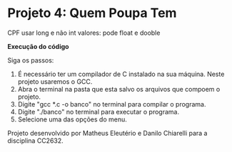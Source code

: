 # Projeto 4: Quem Poupa Tem


CPF usar long e não int
valores: pode float e dooble



**Execução do código**

Siga os passos:

1) É necessário ter um compilador de C instalado na sua máquina. Neste projeto usaremos o GCC.
2) Abra o terminal na pasta que esta salvo os arquivos que compoem o projeto.
3) Digite "gcc *.c -o banco" no terminal para compilar o programa.
4) Digite "./banco" no terminal para executar o programa.
5) Selecione uma das opções do menu.



Projeto desenvolvido por Matheus Eleutério e Danilo Chiarelli para a disciplina CC2632.
